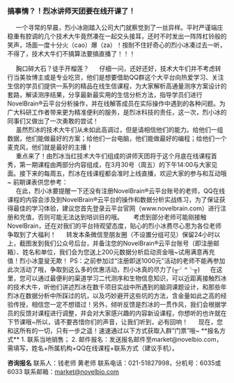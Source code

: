 ### **搞事情？！烈冰讲师天团要在线开课了！**
&nbsp;&nbsp;&nbsp;&nbsp;&nbsp;一个寻常的早晨，烈小冰刚踏入公司大门就察觉到了一丝异样。平时严谨端庄稳重有腔调的几个技术大牛竟然凑在一起交头接耳，还时不时发出一阵阵杠铃般的笑声，场面一度十分火（cao）爆（za）！按耐不住好奇心的烈小冰凑过去一听，不得了，技术大牛们不搞算法要搞直播了！！！
<div style="text-align:center">
	<img data-src="1.gif" width="300px" ></img>
</div>
&nbsp;&nbsp;&nbsp;&nbsp;&nbsp;胸口碎大石？徒手开榴莲？
&nbsp;&nbsp;&nbsp;&nbsp;&nbsp;仔细一问，还好还好，技术大牛们并不考虑转行当美妆博主或是专业吃货，他们是想要借助QQ群这个大平台向热爱学习、关注生信的学员们提供一系列的精品在线生信课程，为大家解析高通量测序方案设计的套路，解读测序结果，分享最新最实用的生信分析方法，指导学员们进行NovelBrain®云平台分析操作，并在线解答成员在实际操作中遇到的各种问题。为广大科研工作者带来更为精准便利的服务，是烈冰科技的责任，这一次，烈小冰的同事们又做出了一次勇敢的尝试！
<div style="text-align:center">
	<img data-src="2.gif" width="300px" ></img>
</div>
&nbsp;&nbsp;&nbsp;&nbsp;&nbsp;虽然烈冰的技术大牛们从未如此高调过，但是请相信他们的能力。给他们一组数据，他们能做最好的方案；给他们一台电脑，他们能做最好的编程；给他们一个麦克风，他们就是最好的主播！
<div style="text-align:center">
	<img data-src="5.jpg" width="300px" ></img>
</div>
&nbsp;&nbsp;&nbsp;&nbsp;&nbsp;重点来了！由烈冰当红技术大牛们组成的讲师天团将于这个月底在线课程首秀，第一期课程由两部分内容组成，在3月30号（周五）的下午14:00与大家见面。接下来的每周五，烈冰在线课程都会准时上线直播，欢迎大家的参与和互动哦~ 
前期课表供您参考：
<div style="text-align:center">
	<img data-src="3.png" width="500px" ></img>
</div>
&nbsp;&nbsp;&nbsp;&nbsp;&nbsp;在此，烈小冰要提醒一下还没有注册NovelBrain®云平台账号的老师，QQ在线课程的内容会涉及到NovelBrain®云平台的操作和数据分析实战练习，为了保证获得最佳的学习体验，建议您首先登录云平台官网（www.novelbrain.com）进行注册和充值，否则可能无法达到培训目的哦。
&nbsp;&nbsp;&nbsp;&nbsp;&nbsp;考虑到部分老师可能刚接触NovelBrain，还在对我们的平台持观望态度，贴心的烈小冰费尽心思为各位老师争取到了大福利！
&nbsp;&nbsp;&nbsp;&nbsp;&nbsp;转发本条微信至朋友圈（不设置分组可见）保留24小时以上，截图发到我们公众号后台，并备注您的NovelBrain®云平台账号（即注册邮箱）、姓名和单位，我们会为您送上200元数据分析启动资金哦~试用满意再充值！烈小冰童叟无欺！
PS：之前参加过“注册即送1000元”活动的老师不能再参加此次活动了哦，争取到这么多的优惠活动，烈小冰真的尽力了(╥╯^╰╥)
&nbsp;&nbsp;&nbsp;&nbsp;&nbsp;在这里，您可以通过最便利的渠道学习二代测序和生物信息知识，可以近距离接触烈冰的技术大牛，听他们讲述烈冰在数千项目实战中所遇到的脑洞课题设计，和那些年烈冰在数据分析中所踩过的坑，以及巧妙避开这些坑的方法，含金量如此之高的经验传授，相信您一定不想错过！另外，倾听反馈是烈冰的一贯作风，我们会根据学员的反馈对课程进行调整，并会对大家感兴趣的内容新设课程，你想听的也许就在下节课哦~所以，请不要吝惜你们的声音，让我们听到，必有回响！
&nbsp;&nbsp;&nbsp;&nbsp;&nbsp;现在，您和这所有的一切，只有一步之遥！速速通过以下方式获取入群“门票”哦~
**报名方式**
1. 联系当地销售；
2. 邮件报名：发送报名邮件至market@novelbio.com，需填写，姓名+所属机构+QQ在线课程+联系方式（建议手机）。

**咨询报名**
联系人：钱老师 黄老师
联系电话：021-51827998，分机号：6035或6033
联系邮箱：market@novelbio.com